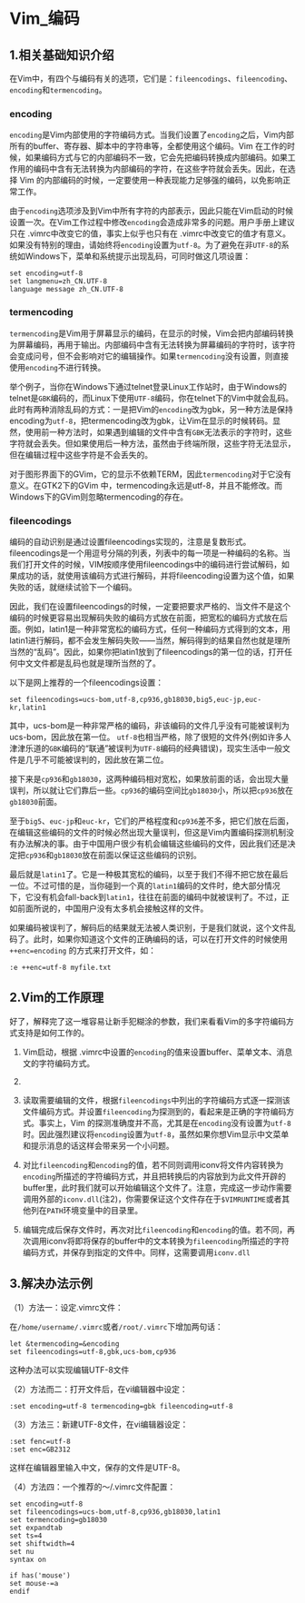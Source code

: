 # Vim_编码

<!-- create time: 2016-03-31 09:03:53  -->

<!-- This file is created from $MARBOO_HOME/.media/starts/default.md
本文件由 $MARBOO_HOME/.media/starts/default.md 复制而来 -->

## 1.相关基础知识介绍

在Vim中，有四个与编码有关的选项，它们是：`fileencodings`、`fileencoding`、`encoding`和`termencoding`。

### encoding

`encoding`是Vim内部使用的字符编码方式。当我们设置了`encoding`之后，Vim内部所有的buffer、寄存器、脚本中的字符串等，全都使用这个编码。Vim 在工作的时候，如果编码方式与它的内部编码不一致，它会先把编码转换成内部编码。如果工作用的编码中含有无法转换为内部编码的字符，在这些字符就会丢失。因此，在选择 Vim 的内部编码的时候，一定要使用一种表现能力足够强的编码，以免影响正常工作。

由于`encoding`选项涉及到Vim中所有字符的内部表示，因此只能在Vim启动的时候设置一次。在Vim工作过程中修改`encoding`会造成非常多的问题。用户手册上建议只在 .vimrc中改变它的值，事实上似乎也只有在 .vimrc中改变它的值才有意义。如果没有特别的理由，请始终将`encoding`设置为`utf-8`。为了避免在非`UTF-8`的系统如Windows下，菜单和系统提示出现乱码，可同时做这几项设置：

    set encoding=utf-8
    set langmenu=zh_CN.UTF-8
    language message zh_CN.UTF-8
    
### termencoding

`termencoding`是Vim用于屏幕显示的编码，在显示的时候，Vim会把内部编码转换为屏幕编码，再用于输出。内部编码中含有无法转换为屏幕编码的字符时，该字符会变成问号，但不会影响对它的编辑操作。如果`termencoding`没有设置，则直接使用`encoding`不进行转换。

举个例子，当你在Windows下通过telnet登录Linux工作站时，由于Windows的telnet是`GBK`编码的，而Linux下使用`UTF-8`编码，你在telnet下的Vim中就会乱码。此时有两种消除乱码的方式：一是把Vim的`encoding`改为gbk，另一种方法是保持encoding为`utf-8`，把termencoding改为gbk，让Vim在显示的时候转码。显然，使用前一种方法时，如果遇到编辑的文件中含有`GBK`无法表示的字符时，这些字符就会丢失。但如果使用后一种方法，虽然由于终端所限，这些字符无法显示，但在编辑过程中这些字符是不会丢失的。

对于图形界面下的GVim，它的显示不依赖TERM，因此`termencoding`对于它没有意义。在GTK2下的GVim 中，termencoding永远是utf-8，并且不能修改。而Windows下的GVim则忽略termencoding的存在。


### fileencodings

编码的自动识别是通过设置fileencodings实现的，注意是复数形式。fileencodings是一个用逗号分隔的列表，列表中的每一项是一种编码的名称。当我们打开文件的时候，VIM按顺序使用fileencodings中的编码进行尝试解码，如果成功的话，就使用该编码方式进行解码，并将fileencoding设置为这个值，如果失败的话，就继续试验下一个编码。

因此，我们在设置fileencodings的时候，一定要把要求严格的、当文件不是这个编码的时候更容易出现解码失败的编码方式放在前面，把宽松的编码方式放在后面。例如，latin1是一种非常宽松的编码方式，任何一种编码方式得到的文本，用latin1进行解码，都不会发生解码失败——当然，解码得到的结果自然也就是理所当然的“乱码”。因此，如果你把latin1放到了fileencodings的第一位的话，打开任何中文文件都是乱码也就是理所当然的了。

以下是网上推荐的一个fileencodings设置：

    set fileencodings=ucs-bom,utf-8,cp936,gb18030,big5,euc-jp,euc-kr,latin1

其中，ucs-bom是一种非常严格的编码，非该编码的文件几乎没有可能被误判为ucs-bom，因此放在第一位。
`utf-8`也相当严格，除了很短的文件外(例如许多人津津乐道的`GBK`编码的“联通”被误判为`UTF-8`编码的经典错误)，现实生活中一般文件是几乎不可能被误判的，因此放在第二位。

接下来是`cp936`和`gb18030`，这两种编码相对宽松，如果放前面的话，会出现大量误判，所以就让它们靠后一些。`cp936`的编码空间比`gb18030`小，所以把`cp936`放在`gb18030`前面。

至于`big5`、`euc-jp`和`euc-kr`，它们的严格程度和`cp936`差不多，把它们放在后面，在编辑这些编码的文件的时候必然出现大量误判，但这是Vim内置编码探测机制没有办法解决的事。由于中国用户很少有机会编辑这些编码的文件，因此我们还是决定把`cp936`和`gb18030`放在前面以保证这些编码的识别。

最后就是`latin1`了。它是一种极其宽松的编码，以至于我们不得不把它放在最后一位。不过可惜的是，当你碰到一个真的`latin1`编码的文件时，绝大部分情况下，它没有机会fall-back到`latin1`，往往在前面的编码中就被误判了。不过，正如前面所说的，中国用户没有太多机会接触这样的文件。

如果编码被误判了，解码后的结果就无法被人类识别，于是我们就说，这个文件乱码了。此时，如果你知道这个文件的正确编码的话，可以在打开文件的时候使用 `++enc=encoding` 的方式来打开文件，如：

    :e ++enc=utf-8 myfile.txt
    
    
    
## 2.Vim的工作原理

好了，解释完了这一堆容易让新手犯糊涂的参数，我们来看看Vim的多字符编码方式支持是如何工作的。

1. Vim启动，根据 .vimrc中设置的`encoding`的值来设置buffer、菜单文本、消息文的字符编码方式。
2. 
2. 读取需要编辑的文件，根据`fileencodings`中列出的字符编码方式逐一探测该文件编码方式。并设置`fileencoding`为探测到的，看起来是正确的字符编码方式。事实上，Vim 的探测准确度并不高，尤其是在`encoding`没有设置为`utf-8`时。因此强烈建议将`encoding`设置为`utf-8`，虽然如果你想Vim显示中文菜单和提示消息的话这样会带来另一个小问题。

3. 对比`fileencoding`和`encoding`的值，若不同则调用iconv将文件内容转换为`encoding`所描述的字符编码方式，并且把转换后的内容放到为此文件开辟的buffer里，此时我们就可以开始编辑这个文件了。注意，完成这一步动作需要调用外部的`iconv.dll`(注2)，你需要保证这个文件存在于`$VIMRUNTIME`或者其他列在`PATH`环境变量中的目录里。

4. 编辑完成后保存文件时，再次对比`fileencoding`和`encoding`的值。若不同，再次调用iconv将即将保存的buffer中的文本转换为`fileencoding`所描述的字符编码方式，并保存到指定的文件中。同样，这需要调用`iconv.dll`


## 3.解决办法示例

（1）方法一：设定.vimrc文件：

在`/home/username/.vimrc`或者`/root/.vimrc`下增加两句话：

    let &termencoding=&encoding
    set fileencodings=utf-8,gbk,ucs-bom,cp936

这种办法可以实现编辑UTF-8文件

（2）方法而二：打开文件后，在vi编辑器中设定：

    :set encoding=utf-8 termencoding=gbk fileencoding=utf-8

（3）方法三：新建UTF-8文件，在vi编辑器设定：

    :set fenc=utf-8
    :set enc=GB2312

这样在编辑器里输入中文，保存的文件是UTF-8。

（4）方法四：一个推荐的～/.vimrc文件配置：
    
    set encoding=utf-8
    set fileencodings=ucs-bom,utf-8,cp936,gb18030,latin1
    set termencoding=gb18030
    set expandtab
    set ts=4
    set shiftwidth=4
    set nu
    syntax on
    
    if has('mouse')
    set mouse-=a
    endif 